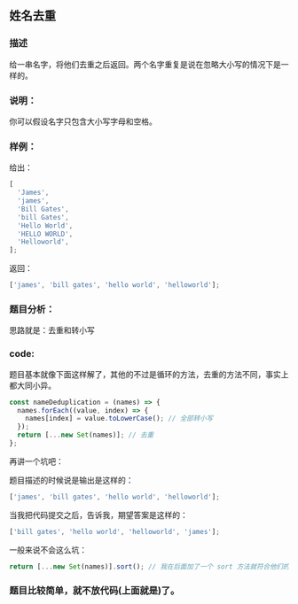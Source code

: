 ## **姓名去重**

### **描述**

给一串名字，将他们去重之后返回。两个名字重复是说在忽略大小写的情况下是一样的。

### **说明：**

你可以假设名字只包含大小写字母和空格。

### **样例：**

给出：

```js
[
  'James',
  'james',
  'Bill Gates',
  'bill Gates',
  'Hello World',
  'HELLO WORLD',
  'Helloworld',
];
```

返回：

```js
['james', 'bill gates', 'hello world', 'helloworld'];
```

### **题目分析：**

思路就是：去重和转小写

### **code:**

题目基本就像下面这样解了，其他的不过是循环的方法，去重的方法不同，事实上都大同小异。

```js
const nameDeduplication = (names) => {
  names.forEach((value, index) => {
    names[index] = value.toLowerCase(); // 全部转小写
  });
  return [...new Set(names)]; // 去重
};
```

再讲一个坑吧：

题目描述的时候说是输出是这样的：

```js
['james', 'bill gates', 'hello world', 'helloworld'];
```

当我把代码提交之后，告诉我，期望答案是这样的：

```js
['bill gates', 'hello world', 'helloworld', 'james'];
```

一般来说不会这么坑：

```js
return [...new Set(names)].sort(); // 我在后面加了一个 sort 方法就符合他们的预期答案了。。
```

### 题目比较简单，就不放代码(上面就是)了。
